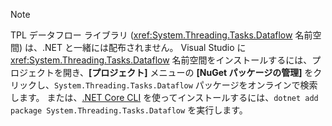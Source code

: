 > [!NOTE]
> TPL データフロー ライブラリ (<xref:System.Threading.Tasks.Dataflow> 名前空間) は、.NET と一緒には配布されません。 Visual Studio に <xref:System.Threading.Tasks.Dataflow> 名前空間をインストールするには、プロジェクトを開き、**[プロジェクト]** メニューの **[NuGet パッケージの管理]** をクリックし、`System.Threading.Tasks.Dataflow` パッケージをオンラインで検索します。 または、[.NET Core CLI](~/docs/core/tools/index.md) を使ってインストールするには、`dotnet add package System.Threading.Tasks.Dataflow` を実行します。
